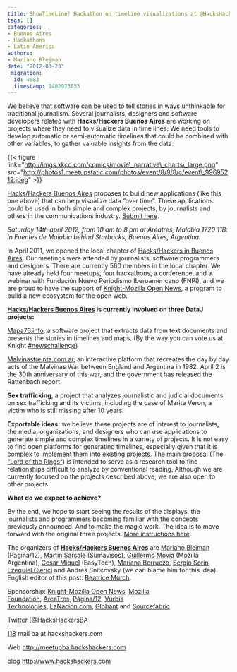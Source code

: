 ```yaml
---
title: ShowTimeLine! Hackathon on timeline visualizations at @HacksHackersBA
tags: []
categories:
- Buenos Aires
- Hackathons
- Latin America
authors:
- Mariano Blejman
date: "2012-03-23"
_migration:
  id: 4683
  timestamp: 1482973855
---
```


We believe that software can be used to tell stories in ways unthinkable for traditional journalism. Several journalists, designers and software developers related with **Hacks/Hackers Buenos Aires** are working on projects where they need to visualize data in time lines. We need tools to develop automatic or semi-automatic timelines that could be combined with other variables, to gather valuable insights from the data.

{{< figure link="http://imgs.xkcd.com/comics/movie\_narrative\_charts\_large.png" src="http://photos1.meetupstatic.com/photos/event/8/9/8/c/event\_99695212.jpeg" >}}

[Hacks/Hackers Buenos Aires][1] proposes to build new applications (like this one above) that can help visualize data &#8220;over time&#8221;. These applications could be used in both simple and complex projects, by journalists and others in the communications industry. [Submit here][2].

_Saturday 14th april 2012, from 10 am to 8 pm at Areatres, Malabia 1720 11B: in Fuentes de Malabia behind Starbucks, Buenos Aires, Argentina._

In April 2011, we opened the local chapter of [Hacks/Hackers in Buenos Aires][1]. Our meetings were attended by journalists, software programmers and designers. There are currently 560 members in the local chapter. We have already held four meetups, four hackathons, a conference, and a webinar with Fundación Nuevo Periodismo Iberoamericano (FNPI), and we are proud to have the support of [Knight-Mozilla Open News][3], a program to build a new ecosystem for the open web.

**[Hacks/Hackers Buenos Aires][4] is currently involved on three DataJ projects:**

[Mapa76.info][5], a software project that extracts data from text documents and presents the stories in timelines and maps. (By the way you can vote us at Knight [#newschallenge][6])

[Malvinastreinta.com.ar][7], an interactive platform that recreates the day by day acts of the Malvinas War between England and Argentina in 1982. April 2 is the 30th anniversary of this war, and the government has released the Rattenbach report.

**Sex trafficking**, a project that analyzes journalistic and judicial documents on sex trafficking and its victims, including the case of Marita Veron, a victim who is still missing after 10 years.

**Exportable ideas:** we believe these projects are of interest to journalists, the media, organizations, and designers who can use applications to generate simple and complex timelines in a variety of projects. It is not easy to find open platforms for generating timelines, especially given that it is complex to implement them into existing projects. The main proposal (The [&#8220;Lord of the Rings&#8221;][8]) is intended to serve as a research tool to find relationships difficult to analyze by conventional reading. Although we are currently focused on the projects described above, we are also open to other projects.

**What do we expect to achieve?**

By the end, we hope to start seeing the results of the displays, the journalists and programmers becoming familiar with the concepts previously announced. And to make the magic work. The idea is to move forward with the original three projects. [More instructions here][9].

The organizers of **[Hacks/Hackers Buenos Aires][1]** are [Mariano Blejman][10] (Página/12), [Martin Sarsale][11] (Sumavisos), [Guillermo Movia][12] (Mozilla Argentina), [Cesar Miquel][12] (EasyTech), [Mariana Berruezo][13], [Sergio Sorin][14], [Ezequiel Clerici][15] and Andrés Snitcovsky (we can blame him for this idea). English editor of this post: [Beatrice Murch][16].

Sponsorship: [Knight-Mozilla Open News][17], [Mozilla Foundation][17], [AreaTres][17], [Página/12][17], [Vurbia Technologies][17], [LaNacion.com][17], [Globant][17] and [Sourcefabric][17]

Twitter [@HacksHackersBA

][18] mail ba at hackshackers.com

Web <http://meetupba.hackshackers.com>

blog <http://www.hackshackers.com>

 [1]: http://meetupba.hackshackers.com
 [2]: http://www.meetup.com/HacksHackersBA/events/55496562/ "HacksHackersBA"
 [3]: http://www.mozillaopennews.org
 [4]: http://www.twitter.com/hackshackersba
 [5]: http://mapa76.info
 [6]: http://newschallenge.tumblr.com/post/19397309009/mapa76-info-data-mining-to-visualize-relationships
 [7]: http://www.malvinastreinta.com.ar
 [8]: http://imgs.xkcd.com/comics/movie_narrative_charts_large.png
 [9]: http://www.meetup.com/HacksHackersBA/events/55496562/
 [10]: http://www.twitter.com/blejman
 [11]: http://www.twitter.com/runixo
 [12]: http://www.twitter.com/deimidis
 [13]: http://www.twitter.com/myberru
 [14]: http://www.twitter.com/pollatos
 [15]: http://www.twitter.com/eclerici
 [16]: http://www.twitter.com/blmurch
 [17]: http://www.meetup.com/HacksHackersBA/sponsors/
 [18]: http://www.twitter.com/HacksHackersBA